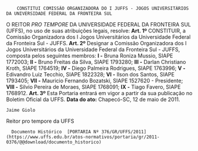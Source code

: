         CONSTITUI COMISSÃO ORGANIZADORA DO I JUFFS - JOGOS UNIVERSITÁRIOS DA UNIVERSIDADE FEDERAL DA FRONTEIRA SUL  

 O REITOR *PRO TEMPORE*  DA UNIVERSIDADE FEDERAL DA FRONTEIRA SUL (UFFS), no uso de suas atribuições legais, resolve:   **Art. 1º**  CONSTITUIR, a Comissão Organizadora dos I Jogos Universitários da Universidade Federal da Fronteira Sul - JUFFS.   **Art. 2º**  Designar a Comissão Organizadora dos I Jogos Universitários da Universidade Federal da Fronteira Sul - JUFFS, composta pelos seguintes membros: **I -**  Bruna Roniza Mussio, SIAPE 1772003; **II -**  Bruno Freitas da Silva, SIAPE 1793280; **III -**  Darlan Christiano Kroth, SIAPE 1764519; **IV -**  Diego Palmeira Rodrigues, SIAPE 1763996; **V -**  Edivandro Luiz Tecchio, SIAPE 1822328; **VI -**  Ilson dos Santos, SIAPE 1793405; **VII -**  Mauricio Fernando Bozatski, SIAPE 1527620 - Presidente; **VIII -**  Silvio Pereira de Moraes, SIAPE 1768091; **IX -**  Tiago Favero, SIAPE 1768912.   **Art. 3º**  Esta Portaria entrará em vigor a partir da sua publicação no Boletim Oficial da UFFS.        **Data do ato:** Chapecó-SC, 12 de maio de 2011.   
 

    Jaime Giolo    
 Reitor pro tempore da UFFS 

      Documento Histórico  [PORTARIA Nº 376/GR/UFFS/2011](https://www.uffs.edu.br/atos-normativos/portaria/gr/2011-0376/@@download/documento_historico)     
      